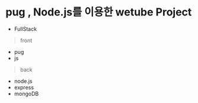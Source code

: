# pug , Node.js를 이용한 wetube Project
- FullStack
> front <br/>
- pug
- js
> back <br/>
- node.js
- express
- mongoDB
